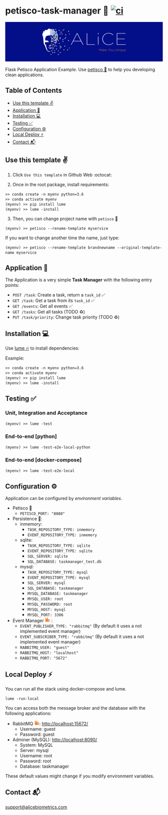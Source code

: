 # petisco-task-manager :cookie:  [![ci](https://github.com/alice-biometrics/petisco-task-manager/workflows/ci/badge.svg)](https://github.com/alice-biometrics/petisco-task-manager/actions)

<img src="https://github.com/alice-biometrics/custom-emojis/blob/master/images/alice_header.png" width=auto>

Flask Petisco Application Example. Use [petisco :cookie:](https://github.com/alice-biometrics/petisco) to help you developing clean applications.

## Table of Contents
- [Use this template :v:](#use-this-template-v)
- [Application :rocket:](#application-rocket)
- [Installation :computer:](#installation-computer)
- [Testing :white_check_mark:](#testing-white_check_mark)
- [Configuration :gear:](#configuration-gear)
- [Local Deploy :zap:](#local-deploy-zap)
- [Contact :mailbox_with_mail:](#contact-mailbox_with_mail)


## Use this template :v:

1. Click `Use this template` in Github Web :octocat:

2. Once in the root package, install requirements:

```console
>> conda create -n myenv python=3.6
>> conda activate myenv
(myenv) >> pip install lume
(myenv) >> lume -install
```
3. Then, you can change project name with `petisco` :cookie:

```console
(myenv) >> petisco --rename-template myservice
```
If you want to change another time the name, just type:

```console
(myenv) >> petisco --rename-template brandnewname --original-template-name myservice 
```

## Application :rocket:

The Application is a very simple **Task Manager** with the following entry points:

- `POST /task`: Create a task, return a `task_id` :white_check_mark:
- `GET /task`: Get a task from its `task_id` :white_check_mark:
- `GET /events`: Get all events :white_check_mark:
- `GET /tasks`: Get all tasks (TODO :recycle:)
- `PUT /task/priority`: Change task priority (TODO :recycle:)

## Installation :computer:

Use [lume :fire:](https://github.com/alice-biometrics/lume) to install dependencies:

Example:

```console
>> conda create -n myenv python=3.6
>> conda activate myenv
(myenv) >> pip install lume
(myenv) >> lume -install
```

## Testing :white_check_mark:

### Unit, Integration and Acceptance

```console
(myenv) >> lume -test
```

### End-to-end [python]

```console
(myenv) >> lume -test-e2e-local-python
```

### End-to-end [docker-compose]

```console
(myenv) >> lume -test-e2e-local
```

## Configuration :gear:

Application can be configured by *environment variables*.

* Petisco :cookie:
  * `PETISCO_PORT: "8080"`
* Persistence 💾:
  * inmemory:
    - `TASK_REPOSITORY_TYPE: inmemory`
    - `EVENT_REPOSITORY_TYPE: inmemory`
  * sqlite:
    - `TASK_REPOSITORY_TYPE: sqlite`
    - `EVENT_REPOSITORY_TYPE: sqlite`
    - `SQL_SERVER: sqlite`
    - `SQL_DATABASE: taskmanager_test.db`
  * mysql:
    - `TASK_REPOSITORY_TYPE: mysql`
    - `EVENT_REPOSITORY_TYPE: mysql`
    - `SQL_SERVER: mysql`
    - `SQL_DATABASE: taskmanager`
    - `MYSQL_DATABASE: taskmanager`
    - `MYSQL_USER: root`
    - `MYSQL_PASSWORD: root`
    - `MYSQL_HOST: mysql`
    - `MYSQL_PORT: 3306`
* Event Manager <img src="https://github.com/alice-biometrics/custom-emojis/blob/master/images/rabbitmq.png" width="16">
:
  * `EVENT_PUBLISHER_TYPE: "rabbitmq"` (By default it uses a not implemented event manager)
  * `EVENT_SUBSCRIBER_TYPE: "rabbitmq"` (By default it uses a not implemented event manager)
  * `RABBITMQ_USER: "guest"`
  * `RABBITMQ_HOST: "localhost"`
  * `RABBITMQ_PORT: "5672"`
  
## Local Deploy :zap:

You can run all the stack using docker-compose and lume.

```
lume -run-local
```

You can access both the message broker and the database with the following applications:

* RabbitMQ <img src="https://github.com/alice-biometrics/custom-emojis/blob/master/images/rabbitmq.png" width="16">: [http://localhost:15672/](http://localhost:15672/)
    * Username: guest 
    * Password: guest
* Adminer (MySQL): [http://localhost:8090/](http://localhost:8090/)
    * System: MySQL
    * Server: mysql
    * Username: root 
    * Password: root
    * Database: taskmanager

These default values might change if you modify environment variables.

## Contact :mailbox_with_mail:

support@alicebiometrics.com

